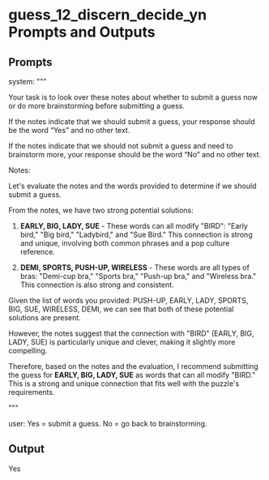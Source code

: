 # guess_12_discern_decide_yn Prompts and Outputs

## Prompts

system: ""”

Your task is to look over these notes about whether to submit a guess now or do more brainstorming before submitting a guess.

If the notes indicate that we should submit a guess, your response should be the word “Yes” and no other text.

If the notes indicate that we should not submit a guess and need to brainstorm more, your response should be the word “No” and no other text.

Notes:

Let's evaluate the notes and the words provided to determine if we should submit a guess.

From the notes, we have two strong potential solutions:

1. **EARLY, BIG, LADY, SUE** - These words can all modify "BIRD": "Early bird," "Big bird," "Ladybird," and "Sue Bird." This connection is strong and unique, involving both common phrases and a pop culture reference.

2. **DEMI, SPORTS, PUSH-UP, WIRELESS** - These words are all types of bras: "Demi-cup bra," "Sports bra," "Push-up bra," and "Wireless bra." This connection is also strong and consistent.

Given the list of words you provided: PUSH-UP, EARLY, LADY, SPORTS, BIG, SUE, WIRELESS, DEMI, we can see that both of these potential solutions are present.

However, the notes suggest that the connection with "BIRD" (EARLY, BIG, LADY, SUE) is particularly unique and clever, making it slightly more compelling.

Therefore, based on the notes and the evaluation, I recommend submitting the guess for **EARLY, BIG, LADY, SUE** as words that can all modify "BIRD." This is a strong and unique connection that fits well with the puzzle's requirements.

"""

user: Yes = submit a guess. No = go back to brainstorming.

## Output

Yes

